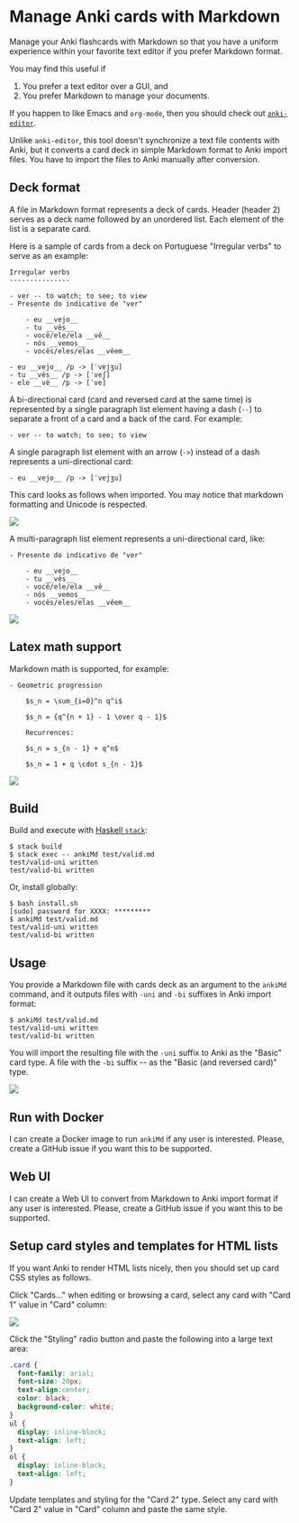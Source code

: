 Manage Anki cards with Markdown
===============================

Manage your Anki flashcards with Markdown so that you have a uniform
experience within your favorite text editor if you prefer Markdown format.

You may find this useful if

1. You prefer a text editor over a GUI, and
2. You prefer Markdown to manage your documents.

If you happen to like Emacs and `org-mode`, then you should
check out [`anki-editor`][anki-editor].

Unlike `anki-editor`,
this tool doesn't synchronize a text file contents with Anki,
but it converts a card deck in simple Markdown format to Anki import
files. You have to import the files to Anki manually after conversion.

Deck format
-----------

A file in Markdown format represents a deck of cards.
Header (header 2) serves as a deck name followed by an unordered list.
Each element of the list is a separate card.

Here is a sample of cards from a deck on Portuguese "Irregular verbs"
to serve as an example:

```
Irregular verbs
---------------

- ver -- to watch; to see; to view
- Presente do indicativo de "ver"

    - eu __vejo__
    - tu __vês__
    - você/ele/ela __vê__
    - nós __vemos__
    - vocês/eles/elas __vêem__

- eu __vejo__ /p -> [ˈvɐjʒu]
- tu __vês__ /p -> [ˈveʃ]
- ele __vê__ /p -> [ˈve]
```

A bi-directional card (card and reversed card at the same time)
is represented by a single paragraph list element having a dash (`--`)
to separate a front of a card and a back of the card. For example:

```
- ver -- to watch; to see; to view
```

A single paragraph list element with an arrow (`->`) instead
of a dash represents a uni-directional card:

```
- eu __vejo__ /p -> [ˈvɐjʒu]
```

This card looks as follows when imported. You may notice that
markdown formatting and Unicode is respected.

![](doc/simple_uni.png)

A multi-paragraph list element represents a uni-directional card, like:

```
- Presente do indicativo de "ver"

    - eu __vejo__
    - tu __vês__
    - você/ele/ela __vê__
    - nós __vemos__
    - vocês/eles/elas __vêem__
```

![](doc/complex_uni.png)

Latex math support
------------------

Markdown math is supported, for example:

```
- Geometric progression

    $s_n = \sum_{i=0}^n q^i$

    $s_n = {q^{n + 1} - 1 \over q - 1}$

    Recurrences:

    $s_n = s_{n - 1} + q^n$

    $s_n = 1 + q \cdot s_{n - 1}$
```

![](doc/math_geom.png)

Build
-----

Build and execute with [Haskell `stack`][haskell-stack]:

```
$ stack build
$ stack exec -- ankiMd test/valid.md
test/valid-uni written
test/valid-bi written
```

Or, install globally:

```
$ bash install.sh
[sudo] password for XXXX: *********
$ ankiMd test/valid.md
test/valid-uni written
test/valid-bi written
```

Usage
-----

You provide a Markdown file with cards deck as an argument
to the `ankiMd` command, and it outputs files with `-uni` and `-bi`
suffixes in Anki import format:

```
$ ankiMd test/valid.md
test/valid-uni written
test/valid-bi written
```

You will import the resulting file with the `-uni` suffix to Anki as the "Basic" card type. A file with the `-bi` suffix -- as the "Basic (and reversed card)" type.

![](doc/import.png)

Run with Docker
---------------

I can create a Docker image to run `ankiMd` if any user is interested. Please, create a GitHub issue if you want this to be supported.

Web UI
------

I can create a Web UI to convert from Markdown to Anki import format
if any user is interested. Please, create a GitHub issue if you want this to be supported.

Setup card styles and templates for HTML lists
----------------------------------------------

If you want Anki to render HTML lists nicely,
then you should set up card CSS styles as follows.

Click "Cards..." when editing or browsing a card,
select any card with "Card 1" value in "Card" column:

![](doc/select_card1.png)

Click the "Styling" radio button and paste the following into
a large text area:

```css
.card {
  font-family: arial;
  font-size: 20px;
  text-align:center;
  color: black;
  background-color: white;
}
ul {
  display: inline-block;
  text-align: left;
}
ol {
  display: inline-block;
  text-align: left;
}
```

Update templates and styling for the "Card 2" type.
Select any card with "Card 2" value in "Card" column
and paste the same style.

[anki-editor]: https://yiufung.net/post/anki-org/
[haskell-stack]: https://docs.haskellstack.org/en/stable/install_and_upgrade/
